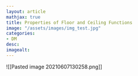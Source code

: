 ```yaml
---
layout: article
mathjax: true
title: Properties of Floor and Ceiling Functions
image: "/assets/images/img_test.jpg"
categories:
- DM
desc:   
imagealt: 
---
```


![[Pasted image 20210607130258.png]]